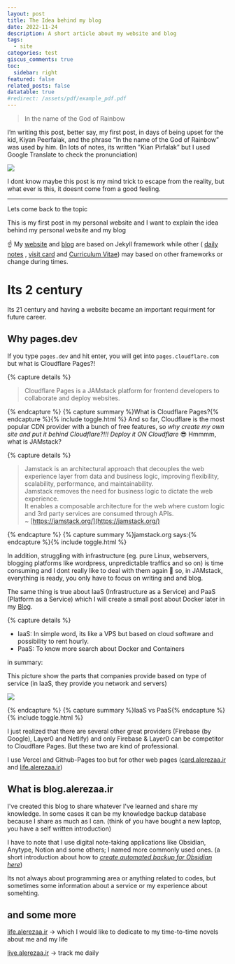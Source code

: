 ```yaml
---
layout: post
title: The Idea behind my blog
date: 2022-11-24
description: A short article about my website and blog
tags:
  - site
categories: test
giscus_comments: true
toc:
  sidebar: right
featured: false
related_posts: false
datatable: true
#redirect: /assets/pdf/example_pdf.pdf
---
```


> In the name of the God of Rainbow


I’m writing this post, better say, my first post, in days of being upset for the kid, Kiyan Peerfalak, and the phrase “In the name of the God of Rainbow” was used by him. (In lots of notes, its written "Kian Pirfalak” but I used Google Translate to check the pronunciation)


![](https://lh3.googleusercontent.com/ehVQSG52op37Is4lqBxIeTrNK0GfLx-veuCyqsya9AOyE_CXFOU5V2S_OPqZ1fpucl18bDjiENpMt0iytgDH_QCjt65gbN4h-GMc9UvWrKzCGLBr-kBqEMGQzIS2bfM3Ud5LnSRJqw=w2400)


I dont know maybe this post is my mind trick to escape from the reality, but what ever is this, it doesnt come from a good feeling.


---


Lets come back to the topic


This is my first post in my personal website and I want to explain the idea behind my personal website and my blog


☝️ My [website](https://alerezaa.ir/) and [blog](https://blog.alerezaa.ir/) are based on Jekyll framework while other ( [daily notes](https://live.alerezaa.ir/) , [visit card](https://card.alerezaa.ir/) and [Curriculum Vitae](https://cv.alerezaa.ir/)) may based on other frameworks or change during times.


# Its 2 century


Its 21 century and having a website became an important requirment for future career.


## Why pages.dev


If you type `pages.dev` and hit enter, you will get into `pages.cloudflare.com` but what is Cloudflare Pages?!


{% capture details %}


> Cloudflare Pages is a JAMstack platform for frontend developers to collaborate and deploy websites.


{% endcapture %}
{% capture summary %}What is Cloudflare Pages?{% endcapture %}{% include toggle.html %}
And so far, Cloudflare is the most popular CDN provider with a bunch of free features, so _why create my own site and put it behind Cloudflare?!!! Deploy it ON Cloudflare_ 😎
Hmmmm, what is JAMstack?


{% capture details %}


> Jamstack is an architectural approach that decouples the web experience layer from data and business logic, improving flexibility, scalability, performance, and maintainability.  
> Jamstack removes the need for business logic to dictate the web experience.  
> It enables a composable architecture for the web where custom logic and 3rd party services are consumed through APIs.  
> ~ [https://jamstack.org/](https://jamstack.org/)


{% endcapture %}
{% capture summary %}jamstack.org says:{% endcapture %}{% include toggle.html %}


In addition, struggling with infrastructure (eg. pure Linux, webservers, blogging platforms like wordpress, unpredictable traffics and so on) is time consuming and I dont really like to deal with them again 😬 so, in JAMstack, everything is ready, you only have to focus on writing and and blog.


The same thing is true about IaaS (Infrastructure as a Service) and PaaS (Platform as a Service) which I will create a small post about Docker later in my [Blog](https://blog.alerezaa.ir/).


{% capture details %}
- IaaS: In simple word, its like a VPS but based on cloud software and possibility to rent hourly.
- PaaS: To know more search about Docker and Containers


in summary:


This picture show the parts that companies provide based on type of service (in IaaS, they provide you network and servers)


![](https://lh3.googleusercontent.com/I1IUtZ-xTWO0JHAV9Q4yismgXU4jjh_mCD8RsFg47auVdeKNeEl3YUKHx3vH8saEnwyf-BHl8jjmbGWWzJViq024uis01Sh48JPO99PT8Agw9R4BTnp-ufZZuklpNLZTaLrpXpxJAg=w600)


{% endcapture %}
{% capture summary %}IaaS vs PaaS{% endcapture %}{% include toggle.html %}


I just realized that there are several other great providers (Firebase (by Google), Layer0 and Netlify) and only Firebase & Layer0 can be competitor to Cloudflare Pages. But these two are kind of professional.


I use Vercel and Github-Pages too but for other web pages ([card.alerezaa.ir](http://card.alerezaa.ir/) and [life.alerezaa.ir](http://life.alerezaa.ir/))


## What is blog.alerezaa.ir


I've created this blog to share whatever I've learned and share my knowledge. In some cases it can be my knowledge backup database because I share as much as I can. (think of you have bought a new laptop, you have a self written introduction)


I have to note that I use digital note-taking applications like Obsidian, Anytype, Notion and some others; I named more commonly used ones. (a short introduction about how to [_create automated backup for Obsidian here_](https://blog.alerezaa.ir/posts/backup-obsidian-logseq/))


Its not always about programming area or anything related to codes, but sometimes some information about a service or my experience about somehting.


## and some more


[life.alerezaa.ir](http://life.alerezaa.ir/) → which I would like to dedicate to my time-to-time novels about me and my life


[live.alerezaa.ir](http://live.alerezaa.ir/) → track me daily


